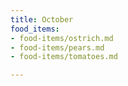 ```yaml
---
title: October
food_items:
- food-items/ostrich.md
- food-items/pears.md
- food-items/tomatoes.md

---
```

